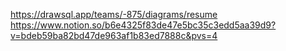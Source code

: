 https://drawsql.app/teams/-875/diagrams/resume
https://www.notion.so/b6e4325f83de47e5bc35c3edd5aa39d9?v=bdeb59ba82bd47de963af1b83ed7888c&pvs=4
